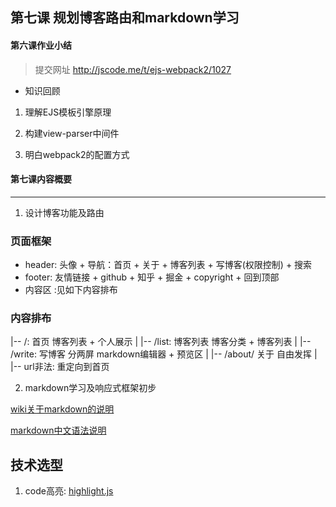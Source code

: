 ##  第七课 规划博客路由和markdown学习


#### 第六课作业小结

> 提交网址 http://jscode.me/t/ejs-webpack2/1027

- 知识回顾

1. 理解EJS模板引擎原理

2. 构建view-parser中间件

3. 明白webpack2的配置方式


#### 第七课内容概要
------------------------------------------------

1. 设计博客功能及路由

### 页面框架

- header:   头像 + 导航：首页 + 关于 + 博客列表 + 写博客(权限控制) +  搜索
- footer:   友情链接 + github + 知乎 + 掘金 + copyright + 回到顶部
- 内容区 :见如下内容排布

### 内容排布

|-- /: 首页   博客列表 + 个人展示
|
|-- /list: 博客列表  博客分类  + 博客列表
|
|-- /write: 写博客    分两屏  markdown编辑器 +  预览区
|
|-- /about/ 关于      自由发挥
|
|-- url非法: 重定向到首页

2. markdown学习及响应式框架初步

[wiki关于markdown的说明](https://zh.wikipedia.org/zh-hans/Markdown)

[markdown中文语法说明](http://wowubuntu.com/markdown/)

## 技术选型

1. code高亮: [highlight.js](https://github.com/isagalaev/highlight.js)














